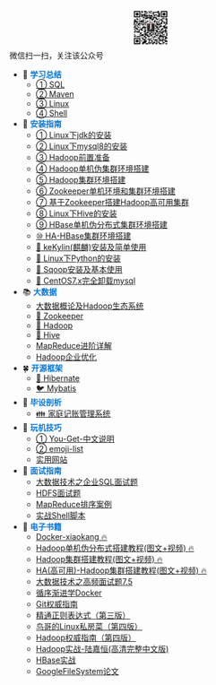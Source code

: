 <div align="center"><img src="gzh.jpg" width="72" height="72" title="微信公众号:小康新鲜事儿" alt="微信公众号:小康新鲜事儿"></div>
<span class="wechat">微信扫一扫，关注该公众号</span>

- :corn: <strong><font color="#0074D9">学习总结</font></strong>
    - [① SQL](SQL/mysql)
    - [② Maven](Maven/maven)
    - [③ Linux](Linux/linux)
    - [④ Shell](Shell/shell)
- :dart: <strong><font color="#0074D9">安装指南</font></strong>
    - [① Linux下jdk的安装](Linux/jdk)
    - [② Linux下mysql8的安装](SQL/installation/CentOS7.x安装mysql8.0.19)
    - [③ Hadoop前置准备](BigData/installation/Hadoop前置准备)
    - [④ Hadoop单机伪集群环境搭建](BigData/installation/Hadoop单机环境搭建)
    - [⑤ Hadoop集群环境搭建](BigData/installation/Hadoop集群环境搭建)
    - [⑥ Zookeeper单机环境和集群环境搭建](BigData/installation/Zookeeper单机环境和集群环境搭建)
    - [⑦ 基于Zookeeper搭建Hadoop高可用集群](BigData/installation/基于Zookeeper搭建Hadoop高可用集群)
    - [⑧ Linux下Hive的安装](BigData/installation/Hive安装教程)
    - [⑨ HBase单机伪分布式集群环境搭建](BigData/installation/HBase单机伪分布式集群环境搭建)
    - [⑩ HA-HBase集群环境搭建](BigData/installation/HA-HBase集群环境搭建)
    - [:dragon_face: keKylin(麒麟)安装及简单使用](BigData/Kylin安装及简单使用)
    - [:snake: Linux下Python的安装](Linux/python)
    - [:ocean: Sqoop安装及基本使用](BigData/Sqoop安装及基本使用)
    - [:dolphin: CentOS7.x完全卸载mysql](SQL/installation/CentOS7.x完全卸载mysql)
- :books: <strong><font color="#0074D9">大数据</font></strong>
    - [大数据概论及Hadoop生态系统](BigData/大数据概论及Hadoop生态系统)
    - [:construction_worker: Zookeeper](BigData/Zookeeper)
    - [:elephant: Hadoop](BigData/hadoop)
	-  [:honeybee: Hive](BigData/hive) 
	- [MapReduce进阶详解](BigData/MapReduce进阶详解)
	- [Hadoop企业优化](BigData/Hadoop企业优化)
- :four_leaf_clover: <strong><font color="#0074D9">开源框架</font></strong>
    - [:bear: Hibernate](Framework/hibernate)
    - [:bird: Mybatis](Framework/mybatis)
- :runner: <strong><font color="#0074D9">毕设剖析</font></strong>
    - [:family: 家庭记账管理系统](UML/plantuml)
- :iphone: <strong><font color="#0074D9">玩机技巧</font></strong>
    - [① You-Get-中文说明](Phone/you-get)
    - [② emoji-list](Phone/emoji)
    - [实用网站](site/实用网站)
- :key: <strong><font color="#0074D9">面试指南</font></strong>
    - [大数据技术之企业SQL面试题](SQL/sql-audition)
    - [HDFS面试题](BigData/HDFS面试题)
	- [MapReduce排序案例](BigData/MapReduce排序案例)
    - [实战Shell脚本](Shell/shell-example)
- :open_book: <strong><font color="#0074D9">电子书籍</font></strong>
    - [Docker-xiaokang :fire:](Books/xiaokang)
    - [Hadoop单机伪分布式搭建教程(图文+视频) :fire:](Books/hadoop_standalone)
    - [Hadoop集群搭建教程(图文+视频) :fire:](Books/hadoop_cluster)
    - [HA(高可用)-Hadoop集群搭建教程(图文+视频) :fire:](Books/hadoop_ha)
    - [大数据技术之高频面试题7.5](Books/大数据技术之高频面试题7.5)
    - [循序渐进学Docker](Books/docker)
    - [Git权威指南](Books/git)
    - [精通正则表达式（第三版）](Books/regex)
    - [鸟哥的Linux私房菜（第四版）](Books/birds)
    - [Hadoop权威指南（第四版）](Books/hadoop01)
    - [Hadoop实战-陆嘉恒(高清完整中文版)](Books/hadoop02)
    - [HBase实战](Books/hbase)
    - [GoogleFileSystem论文](Books/gfs)